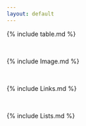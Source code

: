 ```yaml
---
layout: default
---
```


{% include table.md %}

<br>

{% include Image.md %}

<br>

{% include Links.md %}

<br>

{% include Lists.md %}

